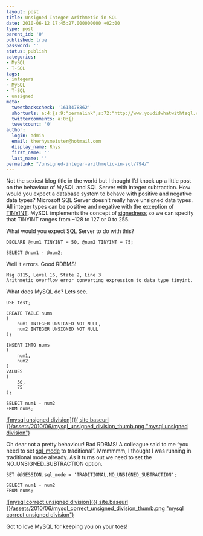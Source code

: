```yaml
---
layout: post
title: Unsigned Integer Arithmetic in SQL
date: 2010-06-12 17:45:27.000000000 +02:00
type: post
parent_id: '0'
published: true
password: ''
status: publish
categories:
- MySQL
- T-SQL
tags:
- integers
- MySQL
- T-SQL
- unsigned
meta:
  tweetbackscheck: '1613478862'
  shorturls: a:4:{s:9:"permalink";s:72:"http://www.youdidwhatwithtsql.com/unsigned-integer-arithmetic-in-sql/794";s:7:"tinyurl";s:26:"http://tinyurl.com/34859qd";s:4:"isgd";s:18:"http://is.gd/cMQkR";s:5:"bitly";s:20:"http://bit.ly/dB3cUB";}
  twittercomments: a:0:{}
  tweetcount: '0'
author:
  login: admin
  email: therhysmeister@hotmail.com
  display_name: Rhys
  first_name: ''
  last_name: ''
permalink: "/unsigned-integer-arithmetic-in-sql/794/"
---
```

Not the sexiest blog title in the world but I thought I’d knock up a little post on the behaviour of MySQL and SQL Server with integer subtraction. How would you expect a database system to behave with positive and negative data types? Microsoft SQL Server doesn’t really have unsigned data types. All integer types can be positive and negative with the exception of [TINYINT](http://msdn.microsoft.com/en-us/library/ms187745.aspx). MySQL implements the concept of [signedness](http://en.wikipedia.org/wiki/Signedness) so we can specify that TINYINT ranges from –128 to 127 or 0 to 255.

What would you expect SQL Server to do with this?

```
DECLARE @num1 TINYINT = 50, @num2 TINYINT = 75;

SELECT @num1 - @num2;
```

Well it errors. Good RDBMS!

```
Msg 8115, Level 16, State 2, Line 3
Arithmetic overflow error converting expression to data type tinyint.
```

What does MySQL do? Lets see.

```
USE test;

CREATE TABLE nums
(
	num1 INTEGER UNSIGNED NOT NULL,
	num2 INTEGER UNSIGNED NOT NULL
);

INSERT INTO nums
(
	num1,
	num2
)
VALUES
(
	50,
	75
);

SELECT num1 - num2
FROM nums;
```

[![mysql unsigned division]({{ site.baseurl }}/assets/2010/06/mysql_unsigned_division_thumb.png "mysql unsigned division")](http://www.youdidwhatwithtsql.com/wp-content/uploads/2010/06/mysql_unsigned_division.png)

Oh dear not a pretty behaviour! Bad RDBMS! A colleague said to me “you need to set [sql\_mode](http://dev.mysql.com/doc/refman/5.0/en/server-sql-mode.html) to traditional”. Mmmmmm, I thought I was running in traditional mode already. As it turns out we need to set the NO\_UNSIGNED\_SUBTRACTION option.

```
SET @@SESSION.sql_mode = 'TRADITIONAL,NO_UNSIGNED_SUBTRACTION';

SELECT num1 - num2
FROM nums;
```

[![mysql correct unsigned division]({{ site.baseurl }}/assets/2010/06/mysql_correct_unsigned_division_thumb.png "mysql correct unsigned division")](http://www.youdidwhatwithtsql.com/wp-content/uploads/2010/06/mysql_correct_unsigned_division.png)

Got to love MySQL for keeping you on your toes!

